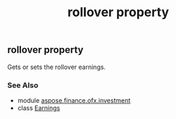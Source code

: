 ﻿---
title: rollover property
second_title: Aspose.Finance for Python via .NET API References
description: 
type: docs
weight: 90
url: /python-net/aspose.finance.ofx.investment/earnings/rollover/
is_root: false
---

## rollover property


Gets or sets the rollover earnings.

### See Also
* module [aspose.finance.ofx.investment](../../)
* class [Earnings](/finance/python-net/aspose.finance.ofx.investment/earnings)
